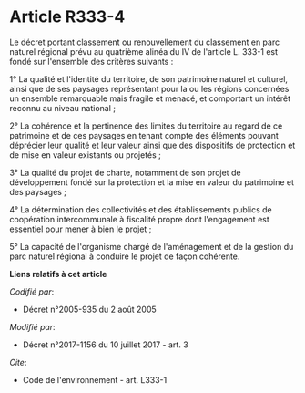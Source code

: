 # Article R333-4

Le décret portant classement ou renouvellement du classement en parc naturel régional prévu au quatrième alinéa du IV de
l'article L. 333-1 est fondé sur l'ensemble des critères suivants : 

1° La qualité et l'identité du territoire, de son patrimoine naturel et culturel, ainsi que de ses paysages représentant pour
la ou les régions concernées un ensemble remarquable mais fragile et menacé, et comportant un intérêt reconnu au niveau
national ; 

2° La cohérence et la pertinence des limites du territoire au regard de ce patrimoine et de ces paysages en tenant compte des
éléments pouvant déprécier leur qualité et leur valeur ainsi que des dispositifs de protection et de mise en valeur existants
ou projetés ; 

3° La qualité du projet de charte, notamment de son projet de développement fondé sur la protection et la mise en valeur du
patrimoine et des paysages ; 

4° La détermination des collectivités et des établissements publics de coopération intercommunale à fiscalité propre dont
l'engagement est essentiel pour mener à bien le projet ; 

5° La capacité de l'organisme chargé de l'aménagement et de la gestion du parc naturel régional à conduire le projet de façon
cohérente.

**Liens relatifs à cet article**

_Codifié par_:

  - Décret n°2005-935 du 2 août 2005

_Modifié par_:

  - Décret n°2017-1156 du 10 juillet 2017 - art. 3

_Cite_:

  - Code de l'environnement - art. L333-1
